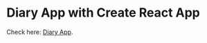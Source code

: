 # Diary App with Create React App

Check here: [Diary App](https://doh-lee.github.io/bite_react_diary/).
